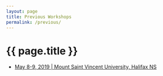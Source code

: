 ```yaml
---
layout: page
title: Previous Workshops
permalink: /previous/
---
```


# {{ page.title }}

- [May 8-9, 2019 | Mount Saint Vincent University, Halifax NS](/2019)
